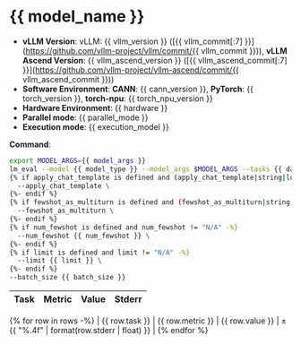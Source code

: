 # {{ model_name }}

- **vLLM Version**: vLLM: {{ vllm_version }} ([{{ vllm_commit[:7] }}](https://github.com/vllm-project/vllm/commit/{{ vllm_commit }})), **vLLM Ascend Version**: {{ vllm_ascend_version }} ([{{ vllm_ascend_commit[:7] }}](https://github.com/vllm-project/vllm-ascend/commit/{{ vllm_ascend_commit }}))  
- **Software Environment**: **CANN**: {{ cann_version }}, **PyTorch**: {{ torch_version }}, **torch-npu**: {{ torch_npu_version }}  
- **Hardware Environment**: {{ hardware }}
- **Parallel mode**: {{ parallel_mode }}
- **Execution mode**: {{ execution_model }}

**Command**:  

```bash
export MODEL_ARGS={{ model_args }}
lm_eval --model {{ model_type }} --model_args $MODEL_ARGS --tasks {{ datasets }} \
{% if apply_chat_template is defined and (apply_chat_template|string|lower in ["true", "1"]) -%}
  --apply_chat_template \
{%- endif %}
{% if fewshot_as_multiturn is defined and (fewshot_as_multiturn|string|lower in ["true", "1"]) -%}
  --fewshot_as_multiturn \
{%- endif %}
{% if num_fewshot is defined and num_fewshot != "N/A" -%}
  --num_fewshot {{ num_fewshot }} \
{%- endif %}
{% if limit is defined and limit != "N/A" -%}
  --limit {{ limit }} \
{%- endif %}
--batch_size {{ batch_size }}
```

| Task                  | Metric      | Value     | Stderr |
|-----------------------|-------------|----------:|-------:|
{% for row in rows -%}
| {{ row.task }} | {{ row.metric }} | {{ row.value }} | ± {{ "%.4f" | format(row.stderr | float) }} |
{% endfor %}

